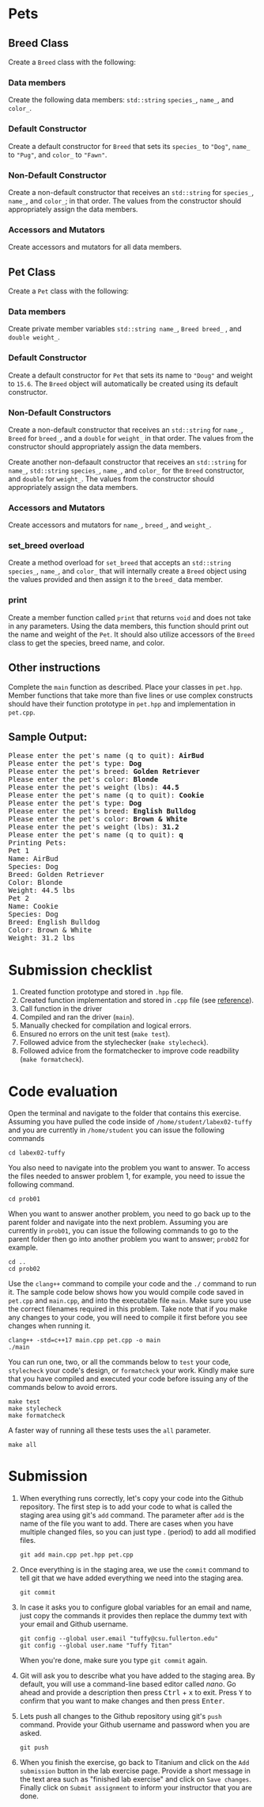 # Pets
## Breed Class
Create a `Breed` class with the following:

### Data members
Create the following data members: `std::string` `species_`, `name_`, and `color_`.

### Default Constructor
Create a default constructor for `Breed` that sets its `species_` to `"Dog"`, `name_` to `"Pug"`, and `color_` to `"Fawn"`.

### Non-Default Constructor
Create a non-default constructor that receives an `std::string` for `species_`, `name_`, and `color_`; in that order. The values from the constructor should appropriately assign the data members.

### Accessors and Mutators
Create accessors and mutators for all data members.

## Pet Class
Create a `Pet` class with the following:

### Data members
Create private member variables `std::string name_`, `Breed breed_` , and `double weight_`.

### Default Constructor
Create a default constructor for `Pet` that sets its name to `"Doug"` and weight to `15.6`. The `Breed` object
will automatically be created using its default constructor.

### Non-Default Constructors
Create a non-default constructor that receives an `std::string` for `name_`, `Breed` for `breed_`, and a `double` for `weight_` in that order. The values from the constructor should appropriately assign the data members.

Create another non-defaault constructor that receives an `std::string` for `name_`, `std::string` `species_`, `name_`, and `color_` for the `Breed` constructor, and `double` for `weight_`. The values from the constructor should appropriately assign the data members.

### Accessors and Mutators
Create accessors and mutators for `name_`, `breed_`, and `weight_`.

### set_breed overload
Create a method overload for `set_breed` that accepts an `std::string` `species_`, `name_`, and `color_` that will internally create a `Breed` object using the values provided and then assign it to the `breed_` data member.

### print
Create a member function called `print` that returns `void` and does not take in any parameters. Using the data members, this function should print out the name and weight of the `Pet`. It should also utilize accessors of the `Breed` class to get the
species, breed name, and color. 

## Other instructions
Complete the `main` function as described. Place your classes in `pet.hpp`. Member functions that take more than five lines or use complex constructs should have their function prototype in `pet.hpp` and implementation in `pet.cpp`.

## Sample Output:
<pre>
Please enter the pet's name (q to quit): <b>AirBud</b>
Please enter the pet's type: <b>Dog</b>
Please enter the pet's breed: <b>Golden Retriever</b>
Please enter the pet's color: <b>Blonde</b>
Please enter the pet's weight (lbs): <b>44.5</b>
Please enter the pet's name (q to quit): <b>Cookie</b>
Please enter the pet's type: <b>Dog</b>
Please enter the pet's breed: <b>English Bulldog</b>
Please enter the pet's color: <b>Brown & White</b>
Please enter the pet's weight (lbs): <b>31.2</b>
Please enter the pet's name (q to quit): <b>q</b>
Printing Pets:
Pet 1
Name: AirBud
Species: Dog
Breed: Golden Retriever
Color: Blonde
Weight: 44.5 lbs
Pet 2
Name: Cookie
Species: Dog
Breed: English Bulldog
Color: Brown & White
Weight: 31.2 lbs
</pre>

# Submission checklist
1. Created function prototype and stored in `.hpp` file.
1. Created function implementation and stored in `.cpp` file (see [reference](https://github.com/ILXL-guides/function-file-organization)).
1. Call function in the driver
1. Compiled and ran the driver (`main`).
1. Manually checked for compilation and logical errors.
1. Ensured no errors on the unit test (`make test`).
1. Followed advice from the stylechecker (`make stylecheck`).
1. Followed advice from the formatchecker to improve code readbility (`make formatcheck`).

# Code evaluation
Open the terminal and navigate to the folder that contains this exercise. Assuming you have pulled the code inside of `/home/student/labex02-tuffy` and you are currently in `/home/student` you can issue the following commands

```
cd labex02-tuffy
```

You also need to navigate into the problem you want to answer. To access the files needed to answer problem 1, for example, you need to issue the following command.

```
cd prob01
```

When you want to answer another problem, you need to go back up to the parent folder and navigate into the next problem. Assuming you are currently in `prob01`, you can issue the following commands to go to the parent folder then go into another problem you want to answer; `prob02` for example.

```
cd ..
cd prob02
```

Use the `clang++` command to compile your code and the `./` command to run it. The sample code below shows how you would compile code saved in `pet.cpp` and `main.cpp`, and into the executable file `main`. Make sure you use the correct filenames required in this problem.  Take note that if you make any changes to your code, you will need to compile it first before you see changes when running it.

```
clang++ -std=c++17 main.cpp pet.cpp -o main
./main
```

You can run one, two, or all the commands below to `test` your code, `stylecheck` your code's design, or `formatcheck` your work. Kindly make sure that you have compiled and executed your code before issuing any of the commands below to avoid errors.

```
make test
make stylecheck
make formatcheck
```

A faster way of running all these tests uses the `all` parameter.

```
make all
```

# Submission
1. When everything runs correctly,  let's copy your code into the Github repository. The first step is to add your code to what is called the staging area using git's `add` command. The parameter after `add` is the name of the file you want to add. There are cases when you have multiple changed files, so you can just type . (period) to add all modified files.

    ```
    git add main.cpp pet.hpp pet.cpp
    ```
1. Once everything is in the staging area, we use the `commit` command to tell git that we have added everything we need into the staging area.

    ```
    git commit
    ```
1. In case it asks you  to configure global variables for an email and name, just copy the commands it provides then replace the dummy text with your email and Github username.

    ```
    git config --global user.email "tuffy@csu.fullerton.edu"
    git config --global user.name "Tuffy Titan"
    ```
    When you're done, make sure you type `git commit` again.    
1. Git will ask you to describe what you have added to the staging area. By default, you will use a command-line based editor called *nano*. Go ahead and provide a description then press <kbd>Ctrl</kbd> + <kbd>x</kbd> to exit. Press <kbd>Y</kbd> to confirm that you want to make changes and then press <kbd>Enter</kbd>.
1. Lets push all changes to the Github repository using git's `push` command. Provide your Github username and password when you are asked.

    ```
    git push
    ```
1. When you finish the exercise, go back to Titanium and click on the `Add submission` button in the lab exercise page. Provide a short message in the text area such as "finished lab exercise" and click on `Save changes`. Finally click on `Submit assignment` to inform your instructor that you are done.
